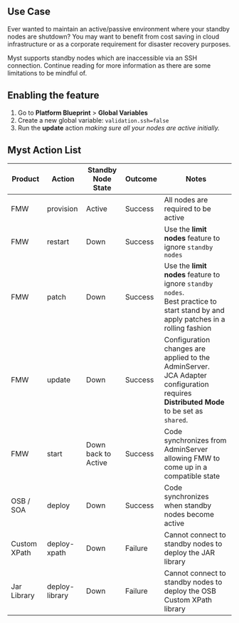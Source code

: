 ## Use Case

Ever wanted to maintain an active/passive environment where your standby nodes are shutdown? You may want to benefit from cost saving in cloud infrastructure or as a corporate requirement for disaster recovery purposes.



Myst supports standby nodes which are inaccessible via an SSH connection. Continue reading for more information as there are some limitations to be mindful of.



## Enabling the feature

1. Go to **Platform Blueprint** > **Global Variables**
2. Create a new global variable:
   `validation.ssh=false`
3. Run the **update** action *making sure all your nodes are active initially.*



## Myst Action List

| Product      | Action         | Standby Node State  | Outcome | Notes                                                        |
| ------------ | -------------- | ------------------- | ------- | ------------------------------------------------------------ |
| FMW          | provision      | Active              | Success | All nodes are required to be active                          |
| FMW          | restart        | Down                | Success | Use the **limit nodes** feature to ignore `standby nodes`    |
| FMW          | patch          | Down                | Success | Use the **limit nodes** feature to ignore `standby nodes`.<br />Best practice to start stand by and apply patches in a rolling fashion |
| FMW          | update         | Down                | Success | Configuration changes are applied to the AdminServer.<br />JCA Adapter configuration requires **Distributed Mode** to be set as `shared`. |
| FMW          | start          | Down back to Active | Success | Code synchronizes from AdminServer allowing FMW to come up in a compatible state |
| OSB / SOA    | deploy         | Down                | Success | Code synchronizes when standby nodes become active           |
| Custom XPath | deploy-xpath   | Down                | Failure | Cannot connect to standby nodes to deploy the JAR library    |
| Jar Library  | deploy-library | Down                | Failure | Cannot connect to standby nodes to deploy the OSB Custom XPath library |

